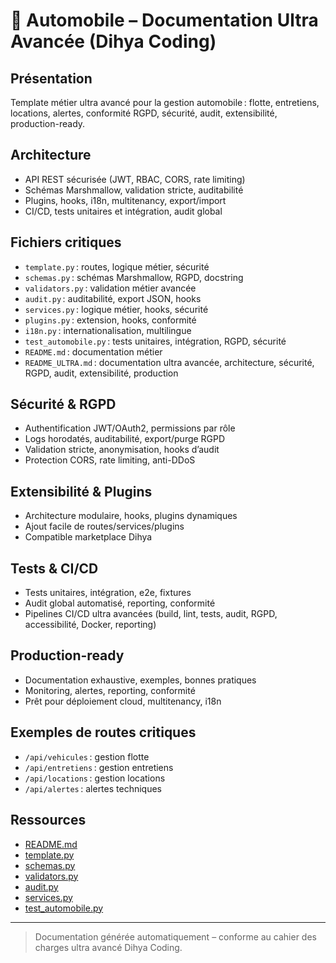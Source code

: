 # 🚗 Automobile – Documentation Ultra Avancée (Dihya Coding)

## Présentation
Template métier ultra avancé pour la gestion automobile : flotte, entretiens, locations, alertes, conformité RGPD, sécurité, audit, extensibilité, production-ready.

## Architecture
- API REST sécurisée (JWT, RBAC, CORS, rate limiting)
- Schémas Marshmallow, validation stricte, auditabilité
- Plugins, hooks, i18n, multitenancy, export/import
- CI/CD, tests unitaires et intégration, audit global

## Fichiers critiques
- `template.py` : routes, logique métier, sécurité
- `schemas.py` : schémas Marshmallow, RGPD, docstring
- `validators.py` : validation métier avancée
- `audit.py` : auditabilité, export JSON, hooks
- `services.py` : logique métier, hooks, sécurité
- `plugins.py` : extension, hooks, conformité
- `i18n.py` : internationalisation, multilingue
- `test_automobile.py` : tests unitaires, intégration, RGPD, sécurité
- `README.md` : documentation métier
- `README_ULTRA.md` : documentation ultra avancée, architecture, sécurité, RGPD, audit, extensibilité, production

## Sécurité & RGPD
- Authentification JWT/OAuth2, permissions par rôle
- Logs horodatés, auditabilité, export/purge RGPD
- Validation stricte, anonymisation, hooks d’audit
- Protection CORS, rate limiting, anti-DDoS

## Extensibilité & Plugins
- Architecture modulaire, hooks, plugins dynamiques
- Ajout facile de routes/services/plugins
- Compatible marketplace Dihya

## Tests & CI/CD
- Tests unitaires, intégration, e2e, fixtures
- Audit global automatisé, reporting, conformité
- Pipelines CI/CD ultra avancées (build, lint, tests, audit, RGPD, accessibilité, Docker, reporting)

## Production-ready
- Documentation exhaustive, exemples, bonnes pratiques
- Monitoring, alertes, reporting, conformité
- Prêt pour déploiement cloud, multitenancy, i18n

## Exemples de routes critiques
- `/api/vehicules` : gestion flotte
- `/api/entretiens` : gestion entretiens
- `/api/locations` : gestion locations
- `/api/alertes` : alertes techniques

## Ressources
- [README.md](./README.md)
- [template.py](./template.py)
- [schemas.py](./schemas.py)
- [validators.py](./validators.py)
- [audit.py](./audit.py)
- [services.py](./services.py)
- [test_automobile.py](./test_automobile.py)

---

> Documentation générée automatiquement – conforme au cahier des charges ultra avancé Dihya Coding.
